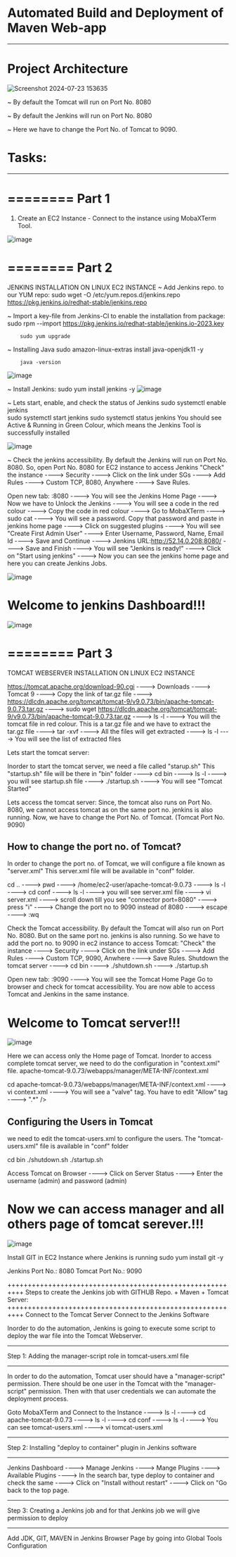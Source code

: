 # Automated Build and Deployment of Maven Web-app  
------------------------------------------------------------------------------------------
# **Project Architecture**
![Screenshot 2024-07-23 153635](https://github.com/user-attachments/assets/a041e797-10ac-48c5-b12a-ba9d75bf13cb)



~ By default the Tomcat will run on Port No. 8080


~ By default the Jenkins will run on Port No. 8080


~ Here we have to change the Port No. of Tomcat to 9090.


# Tasks:
---------------
========
Part 1
========
1. Create an EC2 Instance - Connect to the instance using MobaXTerm Tool.

![image](https://github.com/user-attachments/assets/cc79b451-22c7-4e3a-8d6a-798cc3c4c930)



========
Part 2
========
JENKINS INSTALLATION ON LINUX EC2 INSTANCE
~ Add Jenkins repo. to our YUM repo:
        sudo wget -O /etc/yum.repos.d/jenkins.repo \
    https://pkg.jenkins.io/redhat-stable/jenkins.repo


 ~ Import a key-file from Jenkins-CI to enable the installation from package:
        sudo rpm --import https://pkg.jenkins.io/redhat-stable/jenkins.io-2023.key


        sudo yum upgrade


~ Installing Java
        sudo amazon-linux-extras install java-openjdk11 -y



        java -version
        
![image](https://github.com/user-attachments/assets/a7f44c65-c1e2-4455-af80-7cf4c0a0b6d0)



~ Install Jenkins:
        sudo yum install jenkins -y
![image](https://github.com/user-attachments/assets/66826893-fd1a-4f6e-b9b3-77ba2cc3f968)



~ Lets start, enable, and check the status of Jenkins 
        sudo systemctl enable jenkins        
        sudo systemctl start jenkins
        sudo systemctl status jenkins
                You should see Active & Running in Green Colour, which means the Jenkins Tool is successfully installed

![image](https://github.com/user-attachments/assets/7f385f7e-6b5e-4d13-bd5f-2cb792f20870)



~ Check the jenkins accessibility. By default the Jenkins will run on Port No. 8080.
So, open Port No. 8080 for EC2 instance to access Jenkins
        "Check" the instance ----> Security ----> Click on the link under SGs ----> Add Rules ----> Custom TCP, 8080, Anywhere ----> Save Rules.


Open new tab: <Paste the Public IP of Instance>:8080 ----> You will see the Jenkins Home Page ----> Now we have to Unlock the Jenkins ----> You will see a code in the red colour ----> Copy the code in red colour ----> Go to MobaXTerm ----> sudo cat <paste the red color code> ----> You will see a password. Copy that password and paste in jenkins home page ----> Click on suggested plugins ----> You will see "Create First Admin User" ----> Enter Username, Password, Name, Email Id ----> Save and Continue ----> Jenkins URL:http://52.14.0.208:8080/  ----> Save and Finish ----> You will see "Jenkins is ready!" ----> Click on "Start using jenkins" ----> Now you can see the jenkins home page and here you can create Jenkins Jobs.

![image](https://github.com/user-attachments/assets/46906bf3-d2e1-4929-a547-2501911013a1)

# Welcome to jenkins Dashboard!!!

![image](https://github.com/user-attachments/assets/be222714-863a-498a-9cf6-ef3b4e53cf27)



========
Part 3
========
TOMCAT WEBSERVER INSTALLATION ON LINUX EC2 INSTANCE


https://tomcat.apache.org/download-90.cgi ----> Downloads ----> Tomcat 9 ----> Copy the link of tar.gz file ----> https://dlcdn.apache.org/tomcat/tomcat-9/v9.0.73/bin/apache-tomcat-9.0.73.tar.gz ----> sudo wget https://dlcdn.apache.org/tomcat/tomcat-9/v9.0.73/bin/apache-tomcat-9.0.73.tar.gz ----> ls -l ----> You will the tomcat file in red colour. This is a tar.gz file and we have to extract the tar.gz file ----> tar -xvf <enter the name of tomcat file in red colour> ----> All the files will get extracted ----> ls -l  ----> You will see the list of extracted files 


Lets start the tomcat server:


Inorder to start the tomcat server, we need a file called "starup.sh"
This "startup.sh" file will be there in "bin" folder ----> cd bin ----> ls -l ----> you will see startup.sh file ----> ./startup.sh ----> You will see "Tomcat Started"


Lets access the tomcat server:
Since, the tomcat also runs on Port No. 8080, we cannot access tomcat as on the same port no. jenkins is also running.
Now, we have to change the Port No. of Tomcat. (Tomcat Port No. 9090)


How to change the port no. of Tomcat?
------------------------------------------------------
In order to change the port no. of Tomcat, we will configure a file known as "server.xml" This server.xml file will be available in "conf" folder. 


cd ..  ----> pwd ----> /home/ec2-user/apache-tomcat-9.0.73 ----> ls -l ----> cd conf ----> ls -l ----> you will see server.xml file ----> vi server.xml ---->  scroll down till you see "connector port=8080" ----> press "i" ----> Change the port no to 9090 instead of 8080 ----> escape ----> :wq


Check the Tomcat accessibility. By default the Tomcat will also run on Port No. 8080. But on the same port no. jenkins is also running.
So we have to add the port no. to 9090 in ec2 instance to access Tomcat:
        "Check" the instance ----> Security ----> Click on the link under SGs ----> Add Rules ----> Custom TCP, 9090, Anwhere ----> Save Rules.
Shutdown the tomcat server ----> cd bin ----> ./shutdown.sh  ----> ./startup.sh


Open new tab: <Paste the Public IP of Instance>:9090 ----> You will see the Tomcat Home Page
Go to browser and check for tomcat accessibility. You are now able to access Tomcat and Jenkins in the same instance.

# Welcome to Tomcat server!!! 
![image](https://github.com/user-attachments/assets/d7c5c990-9a94-41d6-a835-2f23d138b58f)




Here we can access only the Home page of Tomcat. 
Inorder to access complete tomcat server, we need to do the configuration in "context.xml" file.
apache-tomcat-9.0.73/webapps/manager/META-INF/context.xml


cd apache-tomcat-9.0.73/webapps/manager/META-INF/context.xml ----> vi context.xml ----> You will see a "valve" tag. You have to edit "Allow" tag ----> ".*" />


Configuring the Users in Tomcat
---------------------------------------------
we need to edit the tomcat-users.xml to configure the users. 
The "tomcat-users.xml" file is available in "conf" folder


<role rolename="manager-gui" />
<user username="tomcat" password="tomcat" roles="manager-gui" />
<role rolename="admin-gui" />  
<user username="admin" password="admin" roles="manager-gui,admin-gui"/>


cd bin
./shutdown.sh
./startup.sh


Access Tomcat on Browser ----> Click on Server Status ----> Enter the username (admin) and password (admin)

# Now we can access manager and all others page of tomcat serever.!!!

![image](https://github.com/user-attachments/assets/4b9a2868-1a50-4fac-8505-6ee01e42d332)


Install GIT in EC2 Instance where Jenkins is running
        sudo yum install git -y


Jenkins Port No.: 8080
Tomcat Port No.: 9090


++++++++++++++++++++++++++++++++++++++++++++++++++++++++++
Steps to create the Jenkins job with GITHUB Repo. + Maven + Tomcat Server:
++++++++++++++++++++++++++++++++++++++++++++++++++++++++++
Connect to the Tomcat Server 
Connect to the Jenkins Software


Inorder to do the automation, Jenkins is going to execute some script to deploy the war file into the Tomcat Webserver.


___________________________________________________________
Step 1: Adding the manager-script role in tomcat-users.xml file
___________________________________________________________


In order to do the automation, Tomcat user should have a "manager-script" permission. There should be one user in the Tomcat with the "manager-script" permission. Then with that user credentials we can automate the deployment process.


Goto MobaXTerm and Connect to the Instance ----> ls -l ----> cd apache-tomcat-9.0.73 ----> ls -l ----> cd conf ----> ls -l ----> You can see tomcat-users.xml ----> vi tomcat-users.xml




___________________________________________________________
Step 2: Installing "deploy to container" plugin in Jenkins software
___________________________________________________________


Jenkins Dashboard ----> Manage Jenkins ----> Mange Plugins ----> Available Plugins ----> In the search bar, type deploy to container and check the same ----> Click on "Install without restart" ----> Click on "Go back to the top page.


___________________________________________________________________________
Step 3: Creating a Jenkins job and for that Jenkins job we will give permission to deploy
___________________________________________________________________________
Add JDK, GIT, MAVEN in Jenkins Browser Page by going into Global Tools Configuration
